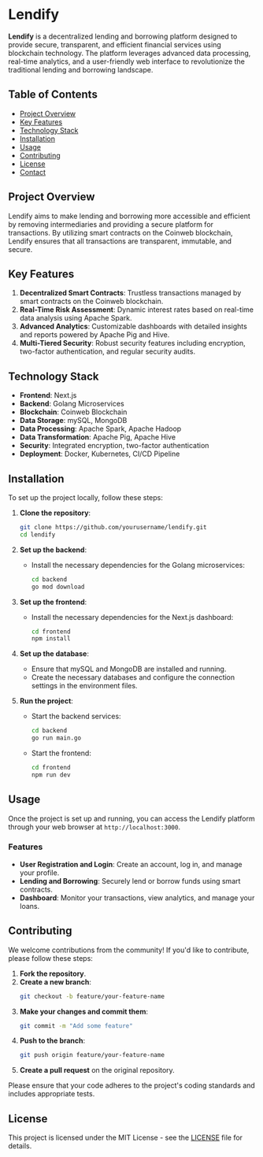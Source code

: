 # Lendify

**Lendify** is a decentralized lending and borrowing platform designed to provide secure, transparent, and efficient financial services using blockchain technology. The platform leverages advanced data processing, real-time analytics, and a user-friendly web interface to revolutionize the traditional lending and borrowing landscape.

## Table of Contents

- [Project Overview](#project-overview)
- [Key Features](#key-features)
- [Technology Stack](#technology-stack)
- [Installation](#installation)
- [Usage](#usage)
- [Contributing](#contributing)
- [License](#license)
- [Contact](#contact)

## Project Overview

Lendify aims to make lending and borrowing more accessible and efficient by removing intermediaries and providing a secure platform for transactions. By utilizing smart contracts on the Coinweb blockchain, Lendify ensures that all transactions are transparent, immutable, and secure.

## Key Features

1. **Decentralized Smart Contracts**: Trustless transactions managed by smart contracts on the Coinweb blockchain.
2. **Real-Time Risk Assessment**: Dynamic interest rates based on real-time data analysis using Apache Spark.
3. **Advanced Analytics**: Customizable dashboards with detailed insights and reports powered by Apache Pig and Hive.
4. **Multi-Tiered Security**: Robust security features including encryption, two-factor authentication, and regular security audits.

## Technology Stack

- **Frontend**: Next.js
- **Backend**: Golang Microservices
- **Blockchain**: Coinweb Blockchain
- **Data Storage**: mySQL, MongoDB
- **Data Processing**: Apache Spark, Apache Hadoop
- **Data Transformation**: Apache Pig, Apache Hive
- **Security**: Integrated encryption, two-factor authentication
- **Deployment**: Docker, Kubernetes, CI/CD Pipeline

## Installation

To set up the project locally, follow these steps:

1. **Clone the repository**:
    ```bash
    git clone https://github.com/yourusername/lendify.git
    cd lendify
    ```

2. **Set up the backend**:
    - Install the necessary dependencies for the Golang microservices:
      ```bash
      cd backend
      go mod download
      ```

3. **Set up the frontend**:
    - Install the necessary dependencies for the Next.js dashboard:
      ```bash
      cd frontend
      npm install
      ```

4. **Set up the database**:
    - Ensure that mySQL and MongoDB are installed and running.
    - Create the necessary databases and configure the connection settings in the environment files.

5. **Run the project**:
    - Start the backend services:
      ```bash
      cd backend
      go run main.go
      ```
    - Start the frontend:
      ```bash
      cd frontend
      npm run dev
      ```

## Usage

Once the project is set up and running, you can access the Lendify platform through your web browser at `http://localhost:3000`.

### Features

- **User Registration and Login**: Create an account, log in, and manage your profile.
- **Lending and Borrowing**: Securely lend or borrow funds using smart contracts.
- **Dashboard**: Monitor your transactions, view analytics, and manage your loans.

## Contributing

We welcome contributions from the community! If you'd like to contribute, please follow these steps:

1. **Fork the repository**.
2. **Create a new branch**:
    ```bash
    git checkout -b feature/your-feature-name
    ```
3. **Make your changes and commit them**:
    ```bash
    git commit -m "Add some feature"
    ```
4. **Push to the branch**:
    ```bash
    git push origin feature/your-feature-name
    ```
5. **Create a pull request** on the original repository.

Please ensure that your code adheres to the project's coding standards and includes appropriate tests.

## License

This project is licensed under the MIT License - see the [LICENSE](LICENSE) file for details.
